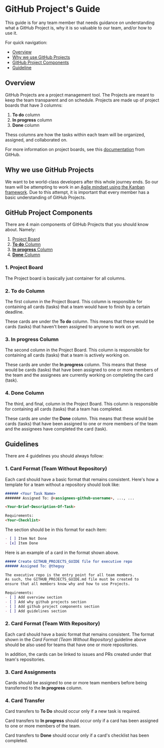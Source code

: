 # GitHub Project's Guide
This guide is for any team member that needs guidance on understanding what a GitHub Project is, why it is so valuable to our team, and/or how to use it.

For quick navigation:

- [Overview](#overview)
- [Why we use GitHub Projects](#whygp)
- [GitHub Project Components](#gpcomponents)
- [Guideline](#guideline)

## <a name="overview"></a> Overview
GitHub Projects are a project management tool. The Projects are meant to keep the team transparent and on schedule. Projects are made up of project boards that have 3 columns:

1. **To do** column
2. **In progress** column
3. **Done** column

Thess columns are how the tasks within each team will be organized, assigned, and collaborated on.

For more information on project boards, see this [documentation](https://help.github.com/en/github/managing-your-work-on-github/about-project-boards) from GitHub.

## <a name="whygp"></a> Why we use GitHub Projects
We want to be world-class developers after this whole journey ends. So our team will be attempting to work in an [Agile mindset using the Kanban framework](https://www.atlassian.com/agile/kanban). Due to this attempt, it is important that every member has a basic understanding of GitHub Projects.

## <a name="gpcomponents"></a> GitHub Project Components
There are 4 main components of GitHub Projects that you should know about. Namely:

1. [Project Board](#gpcomponents-project-board)
2. [**To do** Column](#gpcomponents-to-do-column)
3. [**In progress** Column](#gpcomponents-in-progress-column)
4. [**Done** Column](#gpcomponents-done-column)

### <a name="gpcomponents-project-board"></a> 1. Project Board
The Project board is basically just container for all columns.

### <a name="gpcomponents-to-do-column"></a> 2. **To do** Column
The first column in the Project Board. This column is responsible for containing all cards (tasks) that a team would have to finish by a certain deadline.

These cards are under the **To do** column. This means that these would be cards (tasks) that haven't been assigned to anyone to work on yet.

### <a name="gpcomponents-in-progress-column"></a> 3. **In progress** Column
The second column in the Project Board. This column is responsible for containing all cards (tasks) that a team is actively working on.

These cards are under the **In progress** column. This means that these would be cards (tasks) that have been assigned to one or more members of the team and the assignees are currently working on completing the card (task).

### <a name="gpcomponents-done-column"></a> 4. **Done** Column
The third, and final, column in the Project Board. This column is responsible for containing all cards (tasks) that a team has completed.

These cards are under the **Done** column. This means that these would be cards (tasks) that have been assigned to one or more members of the team and the assignees have completed the card (task).

## <a name="guidelines"></a> Guidelines
There are 4 guidelines you should always follow:

### 1. Card Format (Team Without Repository)
Each card should have a basic format that remains consistent. Here's how a template for a team without a repository should look like:

```markdown
###### <Your Task Name>
####### Assigned To: @<assignees-github-username>, ..., ...

<Your-Brief-Description-Of-Task>

Requirements:
<Your-Checklist>
```

The <Your-Checklist> section should be in this format for each item:

```markdown
- [ ] Item Not Done
- [x] Item Done
```

Here is an example of a card in the format shown above.

```markdown
##### Create GITHUB_PROJECTS_GUIDE file for executive repo
###### Assigned To: @theguy

The executive repo is the entry point for all team members.
As such, the GITHUB_PROJECTS_GUIDE.md file must be created to
ensure that all members know why and how to use Projects.

Requirements:
- [ ] Add overview section
- [ ] Add why github projects section
- [ ] Add github project components section
- [ ] Add guidelines section
```

### 2. Card Format (Team With Repository)
Each card should have a basic format that remains consistent. The format shown in the *Card Format (Team Without Repository)* guideline above should be also used for teams that have one or more repositories.

In addition, the cards can be linked to issues and PRs created under that team's repositories.

### 3. Card Assignments
Cards should be assigned to one or more team members before being transferred to the **In progress** column.

### 4. Card Transfer
Card transfers to **To Do** should occur only if a new task is required.

Card transfers to **In progress** should occur only if a card has been assigned to one or more members of the team.

Card transfers to **Done** should occur only if a card's checklist has been completed.
